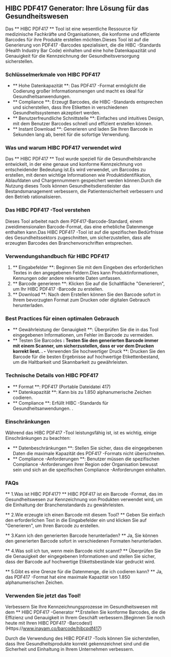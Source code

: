 ## HIBC PDF417 Generator: Ihre Lösung für das Gesundheitswesen

Das ** HIBC PDF417 ** Tool ist eine wesentliche Ressource für medizinische Fachkräfte und Organisationen, die konforme und effiziente Barcodes für ihre Produkte erstellen möchten.Dieses Tool ist auf die Generierung von PDF417 -Barcodes spezialisiert, die die HIBC -Standards (Health Industry Bar Code) einhalten und eine hohe Datenkapazität und Genauigkeit für die Kennzeichnung der Gesundheitsversorgung sicherstellen.

### Schlüsselmerkmale von HIBC PDF417

- ** Hohe Datenkapazität **: Das PDF417 -Format ermöglicht die Codierung großer Informationsmengen und macht es ideal für Gesundheitsanwendungen.
- ** Compliance **: Erzeugt Barcodes, die HIBC -Standards entsprechen und sicherstellen, dass Ihre Etiketten in verschiedenen Gesundheitssystemen akzeptiert werden.
- ** Benutzerfreundliche Schnittstelle **: Einfaches und intuitives Design, mit dem Benutzer Barcodes schnell und effizient erstellen können.
- ** Instant Download **: Generieren und laden Sie Ihren Barcode in Sekunden lang ab, bereit für die sofortige Verwendung.

### Was und warum HIBC PDF417 verwendet wird

Das ** HIBC PDF417 ** Tool wurde speziell für die Gesundheitsbranche entwickelt, in der eine genaue und konforme Kennzeichnung von entscheidender Bedeutung ist.Es wird verwendet, um Barcodes zu erstellen, mit denen wichtige Informationen wie Produktidentifikation, Ablaufdaten und Chargennummern gespeichert werden können.Durch die Nutzung dieses Tools können Gesundheitsdienstleister das Bestandsmanagement verbessern, die Patientensicherheit verbessern und den Betrieb rationalisieren.

### Das HIBC PDF417 -Tool verstehen

Dieses Tool arbeitet nach dem PDF417-Barcode-Standard, einem zweidimensionalen Barcode-Format, das eine erhebliche Datenmenge enthalten kann.Das HIBC PDF417 -Tool ist auf die spezifischen Bedürfnisse des Gesundheitssektors zugeschnitten, um sicherzustellen, dass alle erzeugten Barcodes den Branchenvorschriften entsprechen.

### Verwendungshandbuch für HIBC PDF417

1. ** Eingabefelder **: Beginnen Sie mit dem Eingeben des erforderlichen Textes in den angegebenen Feldern.Dies kann Produktinformationen, Kennungen oder andere relevante Daten umfassen.
2. ** Barcode generieren **: Klicken Sie auf die Schaltfläche "Generieren", um Ihr HIBC PDF417 -Barcode zu erstellen.
3. ** Download **: Nach dem Erstellen können Sie den Barcode sofort in Ihrem bevorzugten Format zum Drucken oder digitalen Gebrauch herunterladen.

### Best Practices für einen optimalen Gebrauch

- ** Gewährleistung der Genauigkeit **: Überprüfen Sie die in das Tool eingegebenen Informationen, um Fehler im Barcode zu vermeiden.
- ** Testen Sie Barcodes **: Testen Sie den generierten Barcode immer mit einem Scanner, um sicherzustellen, dass er vor dem Drucken korrekt liest.
.
-** Verwenden Sie hochwertiger Druck **: Drucken Sie den Barcode für die besten Ergebnisse auf hochwertige Etikettenbestand, um die Haltbarkeit und Skannbarkeit zu gewährleisten.

### Technische Details von HIBC PDF417

- ** Format **: PDF417 (Portable Dateidatei 417)
- ** Datenkapazität **: Kann bis zu 1.850 alphanumerische Zeichen codieren.
- ** Compliance **: Erfüllt HIBC -Standards für Gesundheitsanwendungen.
.

### Einschränkungen

Während das HIBC PDF417 -Tool leistungsfähig ist, ist es wichtig, einige Einschränkungen zu beachten:
- ** Datenbeschränkungen **: Stellen Sie sicher, dass die eingegebenen Daten die maximale Kapazität des PDF417 -Formats nicht überschreiten.
- ** Compliance -Anforderungen **: Benutzer müssen die spezifischen Compliance -Anforderungen ihrer Region oder Organisation bewusst sein und sich an die spezifischen Compliance -Anforderungen einhalten.

### FAQs

** 1.Was ist HIBC PDF417? **
HIBC PDF417 ist ein Barcode -Format, das im Gesundheitswesen zur Kennzeichnung von Produkten verwendet wird, um die Einhaltung der Branchenstandards zu gewährleisten.

** 2.Wie erzeugte ich einen Barcode mit diesem Tool? **
Geben Sie einfach den erforderlichen Text in die Eingabefelder ein und klicken Sie auf "Generieren", um Ihren Barcode zu erstellen.

** 3.Kann ich den generierten Barcode herunterladen? **
Ja, Sie können den generierten Barcode sofort in verschiedenen Formaten herunterladen.

** 4.Was soll ich tun, wenn mein Barcode nicht scannt? **
Überprüfen Sie die Genauigkeit der eingegebenen Informationen und stellen Sie sicher, dass der Barcode auf hochwertige Etikettsbestände klar gedruckt wird.

** 5.Gibt es eine Grenze für die Datenmenge, die ich codieren kann? **
Ja, das PDF417 -Format hat eine maximale Kapazität von 1.850 alphanumerischen Zeichen.

### Verwenden Sie jetzt das Tool!

Verbessern Sie Ihre Kennzeichnungsprozesse im Gesundheitswesen mit dem ** HIBC PDF417 -Generator **.Erstellen Sie konforme Barcodes, die die Effizienz und Genauigkeit in Ihrem Geschäft verbessern.[Beginnen Sie noch heute mit Ihren HIBC PDF417 -Barcodes!] (Https://www.inayam.co/barcode/hibcpdf417)

Durch die Verwendung des HIBC PDF417 -Tools können Sie sicherstellen, dass Ihre Gesundheitsprodukte korrekt gekennzeichnet sind und die Sicherheit und Einhaltung in Ihrem Unternehmen verbessern.